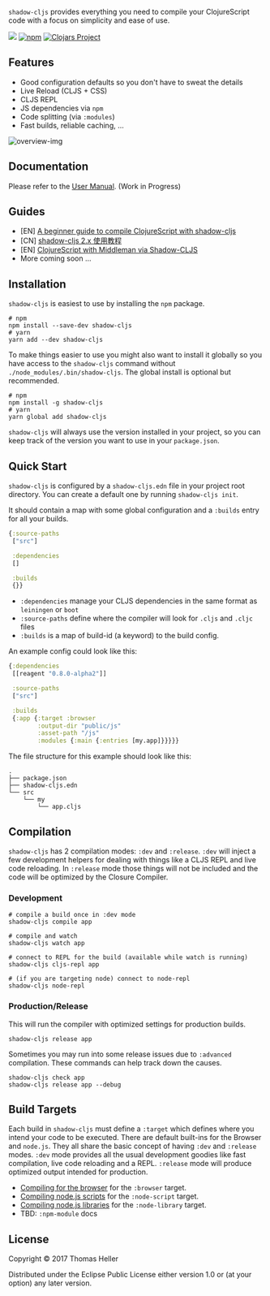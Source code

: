 `shadow-cljs` provides everything you need to compile your ClojureScript code with a focus on simplicity and ease of use.

[![](https://img.shields.io/badge/Clojurians-shadow--cljs-lightgrey.svg)](https://clojurians.slack.com/messages/C6N245JGG/)
[![npm](https://img.shields.io/npm/v/shadow-cljs.svg)](https://github.com/thheller/shadow-cljs)
[![Clojars Project](https://img.shields.io/clojars/v/thheller/shadow-cljs.svg)](https://clojars.org/thheller/shadow-cljs)


## Features

- Good configuration defaults so you don't have to sweat the details
- Live Reload (CLJS + CSS)
- CLJS REPL
- JS dependencies via `npm`
- Code splitting (via `:modules`)
- Fast builds, reliable caching, ...

![overview-img](https://user-images.githubusercontent.com/116838/28730426-d32dc74a-7395-11e7-9cec-54275af35345.png)


## Documentation

Please refer to the [User Manual](https://shadow-cljs.github.io/docs/UsersGuide.html). (Work in Progress)

## Guides

- [EN] [A beginner guide to compile ClojureScript with shadow-cljs](https://medium.com/@jiyinyiyong/a-beginner-guide-to-compile-clojurescript-with-shadow-cljs-26369190b786)
- [CN] [shadow-cljs 2.x 使用教程](https://segmentfault.com/a/1190000011499210)
- [EN] [ClojureScript with Middleman via Shadow-CLJS](http://bobnadler.com/articles/2018/01/28/clojurescript-with-middleman-via-shadow-cljs.html)
- More coming soon ...

## Installation

`shadow-cljs` is easiest to use by installing the `npm` package.

```
# npm
npm install --save-dev shadow-cljs
# yarn
yarn add --dev shadow-cljs
```

To make things easier to use you might also want to install it globally so you have access to the `shadow-cljs` command without `./node_modules/.bin/shadow-cljs`. The global install is optional but recommended.

```
# npm
npm install -g shadow-cljs
# yarn
yarn global add shadow-cljs
```

`shadow-cljs` will always use the version installed in your project, so you can keep track of the version you want to use in your `package.json`.

## Quick Start

`shadow-cljs` is configured by a `shadow-cljs.edn` file in your project root directory. You can create a default one by running `shadow-cljs init`.

It should contain a map with some global configuration and a `:builds` entry for all your builds.


```clojure
{:source-paths
 ["src"]

 :dependencies
 []

 :builds
 {}}
```
- `:dependencies` manage your CLJS dependencies in the same format as `leiningen` or `boot`
- `:source-paths` define where the compiler will look for `.cljs` and `.cljc` files
- `:builds` is a map of build-id (a keyword) to the build config.

An example config could look like this:

```clojure
{:dependencies
 [[reagent "0.8.0-alpha2"]]

 :source-paths
 ["src"]

 :builds
 {:app {:target :browser
        :output-dir "public/js"
        :asset-path "/js"
        :modules {:main {:entries [my.app]}}}}}
```

The file structure for this example should look like this:
```
.
├── package.json
├── shadow-cljs.edn
└── src
    └── my
        └── app.cljs
```

## Compilation

`shadow-cljs` has 2 compilation modes: `:dev` and `:release`. `:dev` will inject a few development helpers for dealing with things like a CLJS REPL and live code reloading. In `:release` mode those things will not be included and the code will be optimized by the Closure Compiler.

### Development

```
# compile a build once in :dev mode
shadow-cljs compile app

# compile and watch
shadow-cljs watch app

# connect to REPL for the build (available while watch is running)
shadow-cljs cljs-repl app

# (if you are targeting node) connect to node-repl
shadow-cljs node-repl
```

### Production/Release

This will run the compiler with optimized settings for production builds.

```
shadow-cljs release app
```

Sometimes you may run into some release issues due to `:advanced` compilation. These commands can help track down the causes.

```
shadow-cljs check app
shadow-cljs release app --debug
```

## Build Targets

Each build in `shadow-cljs` must define a `:target` which defines where you intend your code to be executed. There are default built-ins for the Browser and `node.js`. They all share the basic concept of having `:dev` and `:release` modes. `:dev` mode provides all the usual development goodies like fast compilation, live code reloading and a REPL. `:release` mode will produce optimized output intended for production.

- [Compiling for the browser](https://github.com/thheller/shadow-cljs/wiki/ClojureScript-for-the-browser) for the `:browser` target.
- [Compiling node.js scripts](https://github.com/thheller/shadow-cljs/wiki/ClojureScript-for-node.js-scripts) for the `:node-script` target.
- [Compiling node.js libraries](https://github.com/thheller/shadow-cljs/wiki/ClojureScript-for-node.js-libraries) for the `:node-library` target.
- TBD: `:npm-module` docs


## License

Copyright © 2017 Thomas Heller

Distributed under the Eclipse Public License either version 1.0 or (at
your option) any later version.
